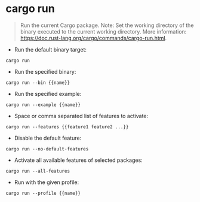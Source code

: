 # cargo run

> Run the current Cargo package.
> Note: Set the working directory of the binary executed to the current working directory.
> More information: <https://doc.rust-lang.org/cargo/commands/cargo-run.html>.

- Run the default binary target:

`cargo run`

- Run the specified binary:

`cargo run --bin {{name}}`

- Run the specified example:

`cargo run --example {{name}}`

- Space or comma separated list of features to activate:

`cargo run --features {{feature1 feature2 ...}}`

- Disable the default feature:

`cargo run --no-default-features`

- Activate all available features of selected packages:

`cargo run --all-features`

- Run with the given profile:

`cargo run --profile {{name}}`

